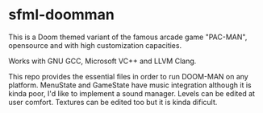 # sfml-doomman

This is a Doom themed variant of the famous arcade game "PAC-MAN", opensource and with high customization capacities.

Works with GNU GCC, Microsoft VC++ and LLVM Clang.

This repo provides the essential files in order to run DOOM-MAN on any platform.
MenuState and GameState have music integration although it is kinda poor, I'd like to implement a sound manager. 
Levels can be edited at user comfort.
Textures can be edited too but it is kinda dificult.
